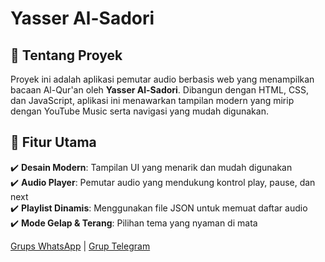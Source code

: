 # Yasser Al-Sadori  

## 🎵 Tentang Proyek  
Proyek ini adalah aplikasi pemutar audio berbasis web yang menampilkan bacaan Al-Qur'an oleh **Yasser Al-Sadori**. Dibangun dengan HTML, CSS, dan JavaScript, aplikasi ini menawarkan tampilan modern yang mirip dengan YouTube Music serta navigasi yang mudah digunakan.  

## 📜 Fitur Utama  
✔️ **Desain Modern**: Tampilan UI yang menarik dan mudah digunakan  
✔️ **Audio Player**: Pemutar audio yang mendukung kontrol play, pause, dan next  
✔️ **Playlist Dinamis**: Menggunakan file JSON untuk memuat daftar audio  
✔️ **Mode Gelap & Terang**: Pilihan tema yang nyaman di mata  

[Grups WhatsApp](https://chat.whatsapp.com/Gomu4BhzluT3gaXRHmNs4n) | [Grup Telegram](https://t.me/TarnaWijaya_grup)
